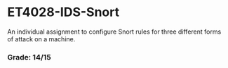 # ET4028-IDS-Snort
An individual assignment to configure Snort rules for three different forms of attack on a machine.

### Grade: 14/15